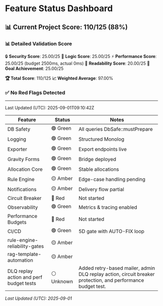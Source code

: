 # Feature Status Dashboard

## 📊 Current Project Score: 110/125 (88%)

### **📊 Detailed Validation Score**
🔒 **Security Score**: 25.00/25
🧠 **Logic Score**: 25.00/25
⚡ **Performance Score**: 25.00/25 (budget 2500ms, actual 0ms)
📖 **Readability Score**: 20.00/25
🎯 **Goal Achievement**: 25.00/25

**🏆 Total Score**: 110/125
**📈 Weighted Average**: 97.00%

### ✅ No Red Flags Detected

---
Last Updated (UTC): 2025-09-01T09:10:42Z

<!-- AUTO-GEN:RAG START -->
| Feature | Status | Notes |
| --- | --- | --- |
| DB Safety | 🟢 Green | All queries DbSafe::mustPrepare |
| Logging | 🟢 Green | Structured Monolog |
| Exporter | 🟢 Green | Export endpoints live |
| Gravity Forms | 🟢 Green | Bridge deployed |
| Allocation Core | 🟢 Green | Stable allocations |
| Rule Engine | 🟡 Amber | Edge-case handling pending |
| Notifications | 🟡 Amber | Delivery flow partial |
| Circuit Breaker | 🔴 Red | Not started |
| Observability | 🟢 Green | Metrics & tracing enabled |
| Performance Budgets | 🔴 Red | Not started |
| CI/CD | 🟢 Green | 5D gate with AUTO-FIX loop |
| rule-engine-reliability-gates | 🟡 Amber |  |
| rag-template-automation | 🟡 Amber |  |
| DLQ replay action and perf budget tests | ⚪ Unknown | Added retry-based mailer, admin DLQ replay action, circuit breaker protection, and performance budget test. |

_Last Updated (UTC): 2025-09-01_
<!-- AUTO-GEN:RAG END -->
